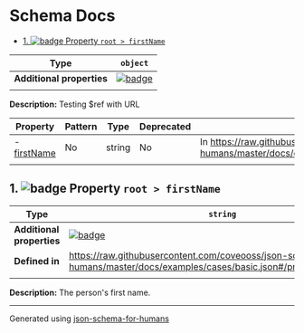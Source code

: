 # Schema Docs

- [1. ![badge](https://img.shields.io/badge/Optional-yellow) Property `root > firstName`](#firstName)

| Type                      | `object`                                                                                                            |
| ------------------------- | ------------------------------------------------------------------------------------------------------------------- |
| **Additional properties** | [![badge](https://img.shields.io/badge/Any+type-allowed-green)](# "Additional Properties of any type are allowed.") |
|                           |                                                                                                                     |

**Description:** Testing $ref with URL

| Property                   | Pattern | Type   | Deprecated | Definition                                                                                                                       | Title/Description        |
| -------------------------- | ------- | ------ | ---------- | -------------------------------------------------------------------------------------------------------------------------------- | ------------------------ |
| - [firstName](#firstName ) | No      | string | No         | In https://raw.githubusercontent.com/coveooss/json-schema-for-humans/master/docs/examples/cases/basic.json#/properties/firstName | The person's first name. |
|                            |         |        |            |                                                                                                                                  |                          |

## <a name="firstName"></a>1. ![badge](https://img.shields.io/badge/Optional-yellow) Property `root > firstName`

| Type                      | `string`                                                                                                                      |
| ------------------------- | ----------------------------------------------------------------------------------------------------------------------------- |
| **Additional properties** | [![badge](https://img.shields.io/badge/Any+type-allowed-green)](# "Additional Properties of any type are allowed.")           |
| **Defined in**            | https://raw.githubusercontent.com/coveooss/json-schema-for-humans/master/docs/examples/cases/basic.json#/properties/firstName |
|                           |                                                                                                                               |

**Description:** The person's first name.

----------------------------------------------------------------------------------------------------------------------------
Generated using [json-schema-for-humans](https://github.com/coveooss/json-schema-for-humans)